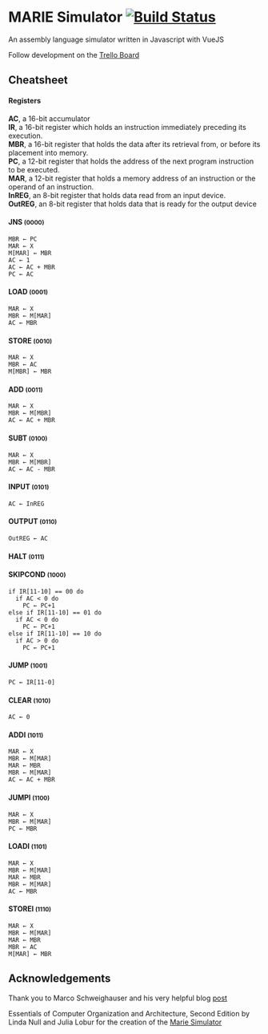 # MARIE Simulator [![Build Status](https://travis-ci.org/mathewmariani/marie-simulator.svg?branch=master)](https://travis-ci.org/mathewmariani/marie-simulator)
An assembly language simulator written in Javascript with VueJS

Follow development on the [Trello Board](https://trello.com/b/JW47LSjx/marie-simulator)

## Cheatsheet

#### Registers
**AC**, a 16-bit accumulator<br>
**IR**, a 16-bit register which holds an instruction immediately preceding its execution.<br>
**MBR**, a 16-bit register that holds the data after its retrieval from, or before its placement into memory.<br>
**PC**, a 12-bit register that holds the address of the next program instruction to be executed.<br>
**MAR**, a 12-bit register that holds a memory address of an instruction or the operand of an instruction.<br>
**InREG**, an 8-bit register that holds data read from an input device.<br>
**OutREG**, an 8-bit register that holds data that is ready for the output device<br>

#### JNS <small>(0000)</small>
```
MBR ← PC  
MAR ← X
M[MAR] ← MBR  
AC ← 1  
AC ← AC + MBR  
PC ← AC
```

#### LOAD <small>(0001)</small>
```
MAR ← X
MBR ← M[MAR]  
AC ← MBR
```

#### STORE <small>(0010)</small>
```
MAR ← X
MBR ← AC  
M[MBR] ← MBR
```

#### ADD <small>(0011)</small>
```
MAR ← X
MBR ← M[MBR]  
AC ← AC + MBR
```

#### SUBT <small>(0100)</small>
```
MAR ← X  
MBR ← M[MBR]  
AC ← AC - MBR
```

#### INPUT <small>(0101)</small>
```
AC ← InREG
```

#### OUTPUT <small>(0110)</small>
```
OutREG ← AC
```

#### HALT <small>(0111)</small>

#### SKIPCOND <small>(1000)</small>
```
if IR[11-10] == 00 do
  if AC < 0 do
    PC ← PC+1
else if IR[11-10] == 01 do
  if AC < 0 do
    PC ← PC+1
else if IR[11-10] == 10 do
  if AC > 0 do
    PC ← PC+1
```

#### JUMP <small>(1001)</small>
```
PC ← IR[11-0]
```

#### CLEAR <small>(1010)</small>
```
AC ← 0
```

#### ADDI <small>(1011)</small>
```
MAR ← X
MBR ← M[MAR]  
MAR ← MBR  
MBR ← M[MAR]  
AC ← AC + MBR
```

#### JUMPI <small>(1100)</small>
```
MAR ← X
MBR ← M[MAR]  
PC ← MBR
```

#### LOADI <small>(1101)</small>
```
MAR ← X
MBR ← M[MAR]  
MAR ← MBR  
MBR ← M[MAR]  
AC ← MBR
```

#### STOREI <small>(1110)</small>
```
MAR ← X
MBR ← M[MAR]  
MAR ← MBR  
MBR ← AC  
M[MAR] ← MBR
```

## Acknowledgements
Thank you to Marco Schweighauser and his very helpful blog [post](https://www.mschweighauser.com/make-your-own-assembler-simulator-in-javascript-part1/)

Essentials of Computer Organization and Architecture, Second Edition by Linda Null and Julia Lobur for the creation of the [Marie Simulator]( http://computerscience.jbpub.com/ecoa/2e/student_resources.cfm)
